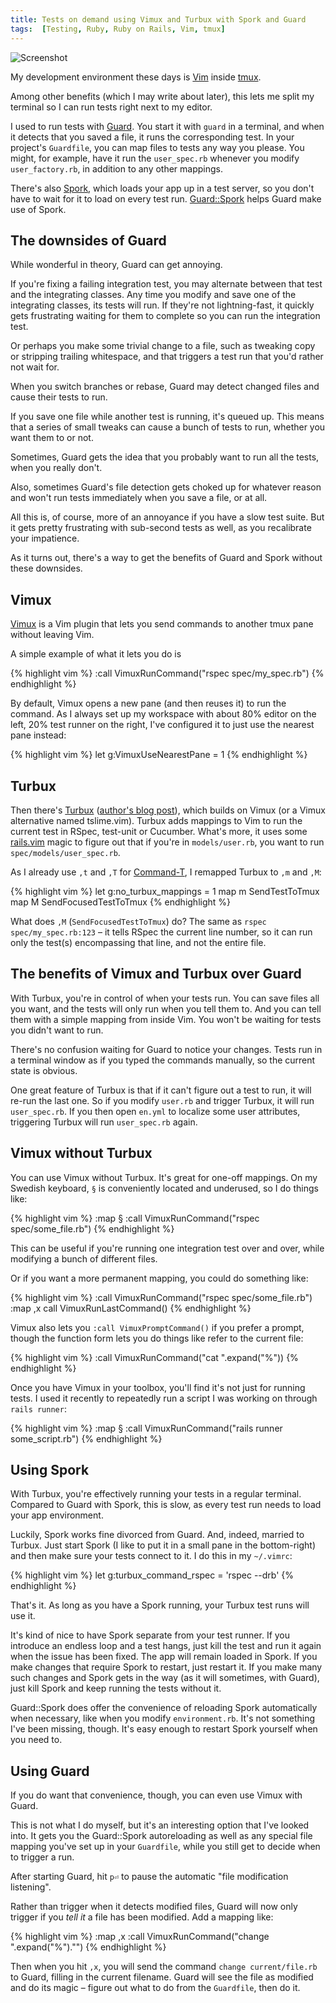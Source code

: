 ```yaml
---
title: Tests on demand using Vimux and Turbux with Spork and Guard
tags:  [Testing, Ruby, Ruby on Rails, Vim, tmux]
---
```


![Screenshot](https://dl.dropbox.com/u/546793/blog/vimux-spork.png)

My development environment these days is [Vim](http://henrik.nyh.se/2011/01/textmate-to-vim-with-training-wheels) inside [tmux](http://blog.hawkhost.com/2010/06/28/tmux-the-terminal-multiplexer/).

Among other benefits (which I may write about later), this lets me split my terminal so I can run tests right next to my editor.

I used to run tests with [Guard](https://github.com/guard/guard/). You start it with `guard` in a terminal, and when it detects that you saved a file, it runs the corresponding test. In your project's `Guardfile`, you can map files to tests any way you please. You might, for example, have it run the `user_spec.rb` whenever you modify `user_factory.rb`, in addition to any other mappings.

There's also [Spork](https://github.com/sporkrb/spork/), which loads your app up in a test server, so you don't have to wait for it to load on every test run. [Guard::Spork](https://github.com/guard/guard-spork) helps Guard make use of Spork.


## The downsides of Guard

While wonderful in theory, Guard can get annoying.

If you're fixing a failing integration test, you may alternate between that test and the integrating classes. Any time you modify and save one of the integrating classes, its tests will run. If they're not lightning-fast, it quickly gets frustrating waiting for them to complete so you can run the integration test.

Or perhaps you make some trivial change to a file, such as tweaking copy or stripping trailing whitespace, and that triggers a test run that you'd rather not wait for.

When you switch branches or rebase, Guard may detect changed files and cause their tests to run.

If you save one file while another test is running, it's queued up. This means that a series of small tweaks can cause a bunch of tests to run, whether you want them to or not.

Sometimes, Guard gets the idea that you probably want to run all the tests, when you really don't.

Also, sometimes Guard's file detection gets choked up for whatever reason and won't run tests immediately when you save a file, or at all.

All this is, of course, more of an annoyance if you have a slow test suite. But it gets pretty frustrating with sub-second tests as well, as you recalibrate your impatience.

As it turns out, there's a way to get the benefits of Guard and Spork without these downsides.


## Vimux

[Vimux](https://github.com/benmills/vimux/) is a Vim plugin that lets you send commands to another tmux pane without leaving Vim.

A simple example of what it lets you do is

{% highlight vim %}
:call VimuxRunCommand("rspec spec/my_spec.rb")
{% endhighlight %}

By default, Vimux opens a new pane (and then reuses it) to run the command. As I always set up my workspace with about 80% editor on the left, 20% test runner on the right, I've configured it to just use the nearest pane instead:

{% highlight vim %}
let g:VimuxUseNearestPane = 1
{% endhighlight %}

## Turbux

Then there's [Turbux](https://github.com/jgdavey/vim-turbux) ([author's blog post](http://joshuadavey.com/post/15619414829/faster-tdd-feedback-with-tmux-tslime-vim-and)), which builds on Vimux (or a Vimux alternative named tslime.vim). Turbux adds mappings to Vim to run the current test in RSpec, test-unit or Cucumber. What's more, it uses some [rails.vim](https://github.com/tpope/vim-rails) magic to figure out that if you're in `models/user.rb`, you want to run `spec/models/user_spec.rb`.

As I already use `,t` and `,T` for [Command-T](https://github.com/wincent/Command-T), I remapped Turbux to `,m` and `,M`:

{% highlight vim %}
let g:no_turbux_mappings = 1
map <leader>m <Plug>SendTestToTmux
map <leader>M <Plug>SendFocusedTestToTmux
{% endhighlight %}

What does `,M` (`SendFocusedTestToTmux`) do? The same as `rspec spec/my_spec.rb:123` – it tells RSpec the current line number, so it can run only the test(s) encompassing that line, and not the entire file.


## The benefits of Vimux and Turbux over Guard

With Turbux, you're in control of when your tests run. You can save files all you want, and the tests will only run when you tell them to. And you can tell them with a simple mapping from inside Vim. You won't be waiting for tests you didn't want to run.

There's no confusion waiting for Guard to notice your changes. Tests run in a terminal window as if you typed the commands manually, so the current state is obvious.

One great feature of Turbux is that if it can't figure out a test to run, it will re-run the last one. So if you modify `user.rb` and trigger Turbux, it will run `user_spec.rb`. If you then open `en.yml` to localize some user attributes, triggering Turbux will run `user_spec.rb` again.


## Vimux without Turbux

You can use Vimux without Turbux. It's great for one-off mappings. On my Swedish keyboard, `§` is conveniently located and underused, so I do things like:

{% highlight vim %}
:map § :call VimuxRunCommand("rspec spec/some_file.rb")<CR>
{% endhighlight %}

This can be useful if you're running one integration test over and over, while modifying a bunch of different files.

Or if you want a more permanent mapping, you could do something like:

{% highlight vim %}
:call VimuxRunCommand("rspec spec/some_file.rb")
:map ,x call VimuxRunLastCommand()<CR>
{% endhighlight %}

Vimux also lets you `:call VimuxPromptCommand()` if you prefer a prompt, though the function form lets you do things like refer to the current file:

{% highlight vim %}
:call VimuxRunCommand("cat ".expand("%"))
{% endhighlight %}

Once you have Vimux in your toolbox, you'll find it's not just for running tests. I used it recently to repeatedly run a script I was working on through `rails runner`:

{% highlight vim %}
:map § :call VimuxRunCommand("rails runner some_script.rb")<CR>
{% endhighlight %}


## Using Spork

With Turbux, you're effectively running your tests in a regular terminal. Compared to Guard with Spork, this is slow, as every test run needs to load your app environment.

Luckily, Spork works fine divorced from Guard. And, indeed, married to Turbux. Just start Spork (I like to put it in a small pane in the bottom-right) and then make sure your tests connect to it. I do this in my `~/.vimrc`:

{% highlight vim %}
let g:turbux_command_rspec  = 'rspec --drb'
{% endhighlight %}

That's it. As long as you have a Spork running, your Turbux test runs will use it.

It's kind of nice to have Spork separate from your test runner. If you introduce an endless loop and a test hangs, just kill the test and run it again when the issue has been fixed. The app will remain loaded in Spork. If you make changes that require Spork to restart, just restart it. If you make many such changes and Spork gets in the way (as it will sometimes, with Guard), just kill Spork and keep running the tests without it.

Guard::Spork does offer the convenience of reloading Spork automatically when necessary, like when you modify `environment.rb`. It's not something I've been missing, though. It's easy enough to restart Spork yourself when you need to.


## Using Guard

If you do want that convenience, though, you can even use Vimux with Guard.

This is not what I do myself, but it's an interesting option that I've looked into. It gets you the Guard::Spork autoreloading as well as any special file mapping you've set up in your `Guardfile`, while you still get to decide when to trigger a run.

After starting Guard, hit `p⏎` to pause the automatic "file modification listening".

Rather than trigger when it detects modified files, Guard will now only trigger if you *tell it* a file has been modified. Add a mapping like:

{% highlight vim %}
:map ,x :call VimuxRunCommand("change ".expand("%")."")<CR>
{% endhighlight %}

Then when you hit `,x`, you will send the command `change current/file.rb` to Guard, filling in the current filename. Guard will see the file as modified and do its magic – figure out what to do from the `Guardfile`, then do it.
